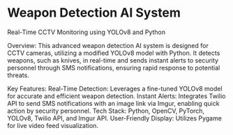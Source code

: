# Weapon Detection AI System
Real-Time CCTV Monitoring using YOLOv8 and Python

Overview:
This advanced weapon detection AI system is designed for CCTV cameras, utilizing a modified YOLOv8 model with Python. It detects weapons, such as knives, in real-time and sends instant alerts to security personnel through SMS notifications, ensuring rapid response to potential threats.

Key Features:
Real-Time Detection: Leverages a fine-tuned YOLOv8 model for accurate and efficient weapon detection.
Instant Alerts: Integrates Twilio API to send SMS notifications with an image link via Imgur, enabling quick action by security personnel.
Tech Stack: Python, OpenCV, PyTorch, YOLOv8, Twilio API, and Imgur API.
User-Friendly Display: Utilizes Pygame for live video feed visualization.




